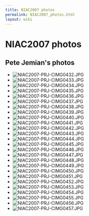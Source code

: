 ```yaml
---
title: NIAC2007 photos
permalink: NIAC2007_photos.html
layout: wiki
---
```

NIAC2007 photos
===============

Pete Jemian's photos
--------------------

-  ![NIAC2007-PRJ-CIMG0432.JPG](NIAC2007-PRJ-CIMG0432.JPG)
-  ![NIAC2007-PRJ-CIMG0433.JPG](NIAC2007-PRJ-CIMG0433.JPG)
-  ![NIAC2007-PRJ-CIMG0434.JPG](NIAC2007-PRJ-CIMG0434.JPG)
-  ![NIAC2007-PRJ-CIMG0435.JPG](NIAC2007-PRJ-CIMG0435.JPG)
-  ![NIAC2007-PRJ-CIMG0436.JPG](NIAC2007-PRJ-CIMG0436.JPG)
-  ![NIAC2007-PRJ-CIMG0437.JPG](NIAC2007-PRJ-CIMG0437.JPG)
-  ![NIAC2007-PRJ-CIMG0438.JPG](NIAC2007-PRJ-CIMG0438.JPG)
-  ![NIAC2007-PRJ-CIMG0439.JPG](NIAC2007-PRJ-CIMG0439.JPG)
-  ![NIAC2007-PRJ-CIMG0440.JPG](NIAC2007-PRJ-CIMG0440.JPG)
-  ![NIAC2007-PRJ-CIMG0441.JPG](NIAC2007-PRJ-CIMG0441.JPG)
-  ![NIAC2007-PRJ-CIMG0442.JPG](NIAC2007-PRJ-CIMG0442.JPG)
-  ![NIAC2007-PRJ-CIMG0443.JPG](NIAC2007-PRJ-CIMG0443.JPG)
-  ![NIAC2007-PRJ-CIMG0444.JPG](NIAC2007-PRJ-CIMG0444.JPG)
-  ![NIAC2007-PRJ-CIMG0445.JPG](NIAC2007-PRJ-CIMG0445.JPG)
-  ![NIAC2007-PRJ-CIMG0446.JPG](NIAC2007-PRJ-CIMG0446.JPG)
-  ![NIAC2007-PRJ-CIMG0447.JPG](NIAC2007-PRJ-CIMG0447.JPG)
-  ![NIAC2007-PRJ-CIMG0448.JPG](NIAC2007-PRJ-CIMG0448.JPG)
-  ![NIAC2007-PRJ-CIMG0449.JPG](NIAC2007-PRJ-CIMG0449.JPG)
-  ![NIAC2007-PRJ-CIMG0450.JPG](NIAC2007-PRJ-CIMG0450.JPG)
-  ![NIAC2007-PRJ-CIMG0451.JPG](NIAC2007-PRJ-CIMG0451.JPG)
-  ![NIAC2007-PRJ-CIMG0452.JPG](NIAC2007-PRJ-CIMG0452.JPG)
-  ![NIAC2007-PRJ-CIMG0453.JPG](NIAC2007-PRJ-CIMG0453.JPG)
-  ![NIAC2007-PRJ-CIMG0454.JPG](NIAC2007-PRJ-CIMG0454.JPG)
-  ![NIAC2007-PRJ-CIMG0455.JPG](NIAC2007-PRJ-CIMG0455.JPG)
-  ![NIAC2007-PRJ-CIMG0456.JPG](NIAC2007-PRJ-CIMG0456.JPG)
-  ![NIAC2007-PRJ-CIMG0457.JPG](NIAC2007-PRJ-CIMG0457.JPG)


